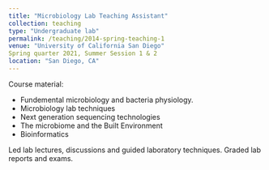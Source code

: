```yaml
---
title: "Microbiology Lab Teaching Assistant"
collection: teaching
type: "Undergraduate lab"
permalink: /teaching/2014-spring-teaching-1
venue: "University of California San Diego"
Spring quarter 2021, Summer Session 1 & 2
location: "San Diego, CA"
---
```

Course material:
- Fundemental microbiology and bacteria physiology.
- Microbiology lab techniques
- Next generation sequencing technologies
- The microbiome and the Built Environment
- Bioinformatics

Led lab lectures, discussions and guided laboratory techniques. Graded lab reports and exams.

